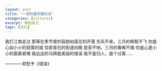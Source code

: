 ```yaml
---
layout: post
title: "一首附庸风雅的诗"
categories: [cultures]
excerpt: 献给自己
tags: [文化]
---
```


我打江南走过
那等在季节里的容颜如莲花的开落
东风不来，三月的柳絮不飞
你底心如小小的寂寞的城
恰若青石的街道向晚
跫音不响，三月的春帷不揭
你底心是小小的窗扉紧掩
我达达的马蹄是美丽的错误
我不是归人，是个过客……

————郑愁予《错误》
